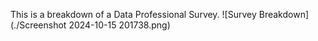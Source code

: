 This is a breakdown of a Data Professional Survey. 
![Survey Breakdown](./Screenshot 2024-10-15 201738.png) 

